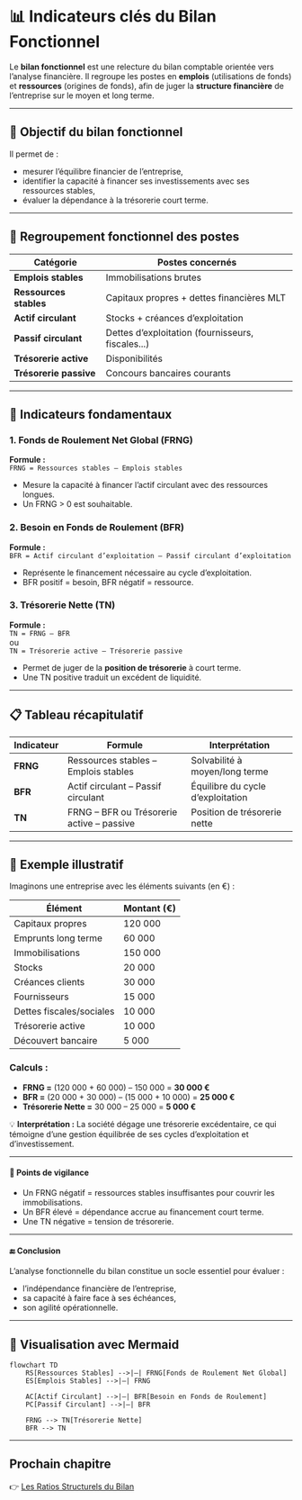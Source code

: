 # 📊 Indicateurs clés du Bilan Fonctionnel

Le **bilan fonctionnel** est une relecture du bilan comptable orientée vers l’analyse financière. Il regroupe les postes en **emplois** (utilisations de fonds) et **ressources** (origines de fonds), afin de juger la **structure financière** de l’entreprise sur le moyen et long terme.

---

## 🧱 Objectif du bilan fonctionnel

Il permet de :
- mesurer l’équilibre financier de l’entreprise,
- identifier la capacité à financer ses investissements avec ses ressources stables,
- évaluer la dépendance à la trésorerie court terme.

---

## 🧾 Regroupement fonctionnel des postes

| Catégorie               | Postes concernés                                   |
|-------------------------|----------------------------------------------------|
| **Emplois stables**     | Immobilisations brutes                             |
| **Ressources stables**  | Capitaux propres + dettes financières MLT          |
| **Actif circulant**     | Stocks + créances d’exploitation                   |
| **Passif circulant**    | Dettes d’exploitation (fournisseurs, fiscales...)  |
| **Trésorerie active**   | Disponibilités                                     |
| **Trésorerie passive**  | Concours bancaires courants                        |

---

## 📌 Indicateurs fondamentaux

### 1. **Fonds de Roulement Net Global (FRNG)**

**Formule :**  
`FRNG = Ressources stables – Emplois stables`

- Mesure la capacité à financer l’actif circulant avec des ressources longues.
- Un FRNG > 0 est souhaitable.

### 2. **Besoin en Fonds de Roulement (BFR)**

**Formule :**  
`BFR = Actif circulant d’exploitation – Passif circulant d’exploitation`

- Représente le financement nécessaire au cycle d’exploitation.
- BFR positif = besoin, BFR négatif = ressource.

### 3. **Trésorerie Nette (TN)**

**Formule :**  
`TN = FRNG – BFR`  
ou  
`TN = Trésorerie active – Trésorerie passive`

- Permet de juger de la **position de trésorerie** à court terme.
- Une TN positive traduit un excédent de liquidité.

---

## 📋 Tableau récapitulatif

| Indicateur | Formule | Interprétation |
|------------|---------|----------------|
| **FRNG**   | Ressources stables – Emplois stables | Solvabilité à moyen/long terme |
| **BFR**    | Actif circulant – Passif circulant   | Équilibre du cycle d’exploitation |
| **TN**     | FRNG – BFR ou Trésorerie active – passive | Position de trésorerie nette |

---
## 🎯 Exemple illustratif

Imaginons une entreprise avec les éléments suivants (en €) :

| Élément                  | Montant (€) |
| ------------------------ | ----------- |
| Capitaux propres         | 120 000     |
| Emprunts long terme      | 60 000      |
| Immobilisations          | 150 000     |
| Stocks                   | 20 000      |
| Créances clients         | 30 000      |
| Fournisseurs             | 15 000      |
| Dettes fiscales/sociales | 10 000      |
| Trésorerie active        | 10 000      |
| Découvert bancaire       | 5 000       |

### Calculs :

* **FRNG =** (120 000 + 60 000) – 150 000 = **30 000 €**
* **BFR =** (20 000 + 30 000) – (15 000 + 10 000) = **25 000 €**
* **Trésorerie Nette =** 30 000 – 25 000 = **5 000 €**

💡 **Interprétation :** La société dégage une trésorerie excédentaire, ce qui témoigne d’une gestion équilibrée de ses cycles d’exploitation et d’investissement.

---

#### 📌 Points de vigilance

* Un FRNG négatif = ressources stables insuffisantes pour couvrir les immobilisations.
* Un BFR élevé = dépendance accrue au financement court terme.
* Une TN négative = tension de trésorerie.

---

#### 🔚 Conclusion

L’analyse fonctionnelle du bilan constitue un socle essentiel pour évaluer :

* l’indépendance financière de l’entreprise,
* sa capacité à faire face à ses échéances,
* son agilité opérationnelle.

---
## 🧩 Visualisation avec Mermaid

```mermaid
flowchart TD
    RS[Ressources Stables] -->|–| FRNG[Fonds de Roulement Net Global]
    ES[Emplois Stables] -->|–| FRNG

    AC[Actif Circulant] -->|–| BFR[Besoin en Fonds de Roulement]
    PC[Passif Circulant] -->|–| BFR

    FRNG --> TN[Trésorerie Nette]
    BFR --> TN
```

---
## Prochain chapitre

👉 [Les Ratios Structurels du Bilan](./03_ratios_structurels_bilan.md)